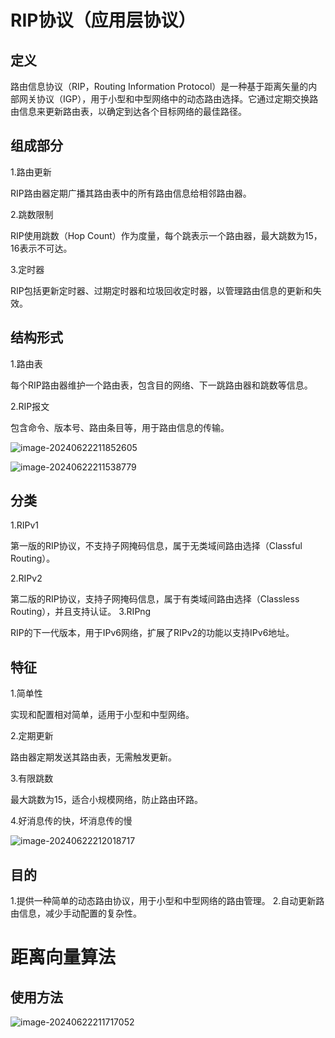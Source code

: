# RIP协议（应用层协议）

## 定义

路由信息协议（RIP，Routing Information Protocol）是一种基于距离矢量的内部网关协议（IGP），用于小型和中型网络中的动态路由选择。它通过定期交换路由信息来更新路由表，以确定到达各个目标网络的最佳路径。

## 组成部分

1.路由更新

RIP路由器定期广播其路由表中的所有路由信息给相邻路由器。

2.跳数限制

RIP使用跳数（Hop Count）作为度量，每个跳表示一个路由器，最大跳数为15，16表示不可达。

3.定时器

RIP包括更新定时器、过期定时器和垃圾回收定时器，以管理路由信息的更新和失效。

## 结构形式

1.路由表

每个RIP路由器维护一个路由表，包含目的网络、下一跳路由器和跳数等信息。

2.RIP报文

包含命令、版本号、路由条目等，用于路由信息的传输。

![image-20240622211852605](../TyporaImage/image-20240622211852605.png)

![image-20240622211538779](../TyporaImage/image-20240622211538779.png)

## 分类

1.RIPv1

第一版的RIP协议，不支持子网掩码信息，属于无类域间路由选择（Classful Routing）。

2.RIPv2

第二版的RIP协议，支持子网掩码信息，属于有类域间路由选择（Classless Routing），并且支持认证。
3.RIPng

RIP的下一代版本，用于IPv6网络，扩展了RIPv2的功能以支持IPv6地址。



## 特征

1.简单性

实现和配置相对简单，适用于小型和中型网络。

2.定期更新

路由器定期发送其路由表，无需触发更新。

3.有限跳数

最大跳数为15，适合小规模网络，防止路由环路。

4.好消息传的快，坏消息传的慢

![image-20240622212018717](../TyporaImage/image-20240622212018717.png)

## 目的

1.提供一种简单的动态路由协议，用于小型和中型网络的路由管理。
2.自动更新路由信息，减少手动配置的复杂性。

# 距离向量算法

## 使用方法

![image-20240622211717052](../TyporaImage/image-20240622211717052.png)